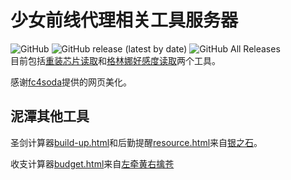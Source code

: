# 少女前线代理相关工具服务器
![GitHub](https://img.shields.io/github/license/xxzl0130/GF_Tool_Server) ![GitHub release (latest by date)](https://img.shields.io/github/v/release/xxzl0130/GF_Tool_Server) ![GitHub All Releases](https://img.shields.io/github/downloads/xxzl0130/GF_Tool_Server/total)  
目前包括[重装芯片读取](http://gf.xuanxuan.tech/chip)和[格林娜好感度读取](http://gf.xuanxuan.tech/kalinna)两个工具。

感谢[fc4soda](https://github.com/fc4soda)提供的网页美化。

## 泥潭其他工具

圣剑计算器[build-up.html](/HTML/build-up.html)和后勤提醒[resource.html](/HTML/resource.html)来自[银之石](https://bbs.nga.cn/read.php?tid=17247876)。

收支计算器[budget.html](/HTML/budget.html)来自[左牵黄右擒苍](https://bbs.nga.cn/read.php?tid=19751517)